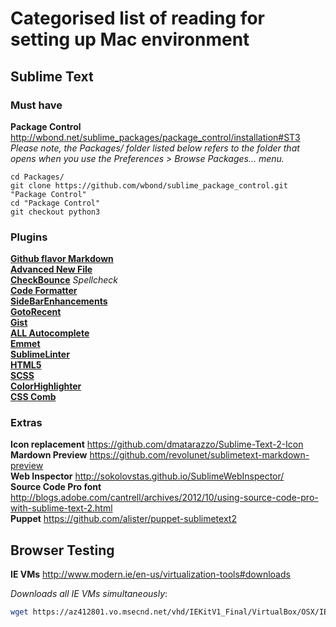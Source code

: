 # Categorised list of reading for setting up Mac environment

## Sublime Text

### Must have

**Package Control** http://wbond.net/sublime_packages/package_control/installation#ST3  
*Please note, the Packages/ folder listed below refers to the folder that opens when you use the Preferences > Browse Packages… menu.*  

    cd Packages/
	git clone https://github.com/wbond/sublime_package_control.git "Package Control"
	cd "Package Control"
	git checkout python3


### Plugins

[**Github flavor Markdown**](https://github.com/revolunet/sublimetext-markdown-preview)  
[**Advanced New File**](https://github.com/skuroda/Sublime-AdvancedNewFile)  
[**CheckBounce**](https://github.com/phyllisstein/CheckBounce) *Spellcheck*  
[**Code Formatter**](https://github.com/akalongman/sublimetext-codeformatter)  
[**SideBarEnhancements**](https://github.com/titoBouzout/SideBarEnhancements)  
[**GotoRecent**](https://github.com/paccator/GotoRecent)  
[**Gist**](https://github.com/condemil/Gist)  
[**ALL Autocomplete**](https://github.com/alienhard/SublimeAllAutocomplete)  
[**Emmet**](http://docs.emmet.io/)  
[**SublimeLinter**](http://github.com/Kronuz/SublimeLinter)  
[**HTML5**](https://github.com/mrmartineau/HTML5)  
[**SCSS**](https://github.com/kuroir/SCSS.tmbundle/tree/SublimeText2)  
[**ColorHighlighter**](https://github.com/Monnoroch/ColorHighlighter)  
[**CSS Comb**](http://csscomb.com/)


### Extras

**Icon replacement** https://github.com/dmatarazzo/Sublime-Text-2-Icon  
**Mardown Preview** https://github.com/revolunet/sublimetext-markdown-preview  
**Web Inspector** http://sokolovstas.github.io/SublimeWebInspector/  
**Source Code Pro font** http://blogs.adobe.com/cantrell/archives/2012/10/using-source-code-pro-with-sublime-text-2.html  
**Puppet** https://github.com/alister/puppet-sublimetext2  




## Browser Testing

**IE VMs** http://www.modern.ie/en-us/virtualization-tools#downloads

*Downloads all IE VMs simultaneously*:
````bash
wget https://az412801.vo.msecnd.net/vhd/IEKitV1_Final/VirtualBox/OSX/IE6_WinXP.ova.zip & curl -O "https://az412801.vo.msecnd.net/vhd/IEKitV1_Final/VirtualBox/OSX/IE8_XP/IE8.XP.For.MacVirtualBox.ova" & curl -O "https://az412801.vo.msecnd.net/vhd/IEKitV1_Final/VirtualBox/OSX/IE7_Vista/IE7.Vista.For.MacVirtualBox.part{1.sfx,2.rar,3.rar,4.rar,5.rar}" & curl -O "https://az412801.vo.msecnd.net/vhd/IEKitV1_Final/VirtualBox/OSX/IE8_Win7/IE8.Win7.For.MacVirtualBox.part{1.sfx,2.rar,3.rar,4.rar,5.rar,6.rar}" & curl -O "https://az412801.vo.msecnd.net/vhd/IEKitV1_Final/VirtualBox/OSX/IE9_Win7/IE9.Win7.For.MacVirtualBox.part{1.sfx,2.rar,3.rar,4.rar,5.rar}" & curl -O "https://az412801.vo.msecnd.net/vhd/IEKitV1_Final/VirtualBox/OSX/IE10_Win7/IE10.Win7.For.MacVirtualBox.part{1.sfx,2.rar,3.rar,4.rar}" & curl -O "https://az412801.vo.msecnd.net/vhd/IEKitV1_Final/VirtualBox/OSX/IE10_Win8/IE10.Win8.For.MacVirtualBox.part{1.sfx,2.rar,3.rar}"
````
